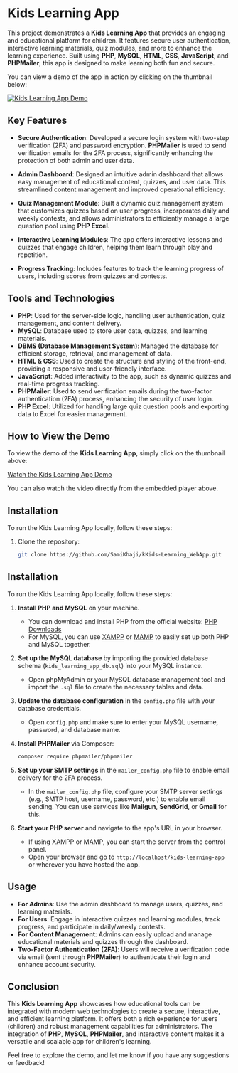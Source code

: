# Kids Learning App

This project demonstrates a **Kids Learning App** that provides an engaging and educational platform for children. It features secure user authentication, interactive learning materials, quiz modules, and more to enhance the learning experience. Built using **PHP**, **MySQL**, **HTML**, **CSS**, **JavaScript**, and **PHPMailer**, this app is designed to make learning both fun and secure.

You can view a demo of the app in action by clicking on the thumbnail below:

[![Kids Learning App Demo](![image](https://github.com/user-attachments/assets/831da402-2e80-452a-b217-e62c7329eed9)
)](https://www.dropbox.com/scl/fi/7hzyput3i3oe8207xqhib/Kids_Learning_App_Demo-Made-with-Clipchamp_1735755338412.mp4?rlkey=8yvedijmpieuwuxdyij9ubqom&st=58b7ci6i&dl=0)

## Key Features

- **Secure Authentication**: Developed a secure login system with two-step verification (2FA) and password encryption. **PHPMailer** is used to send verification emails for the 2FA process, significantly enhancing the protection of both admin and user data.
  
- **Admin Dashboard**: Designed an intuitive admin dashboard that allows easy management of educational content, quizzes, and user data. This streamlined content management and improved operational efficiency.
  
- **Quiz Management Module**: Built a dynamic quiz management system that customizes quizzes based on user progress, incorporates daily and weekly contests, and allows administrators to efficiently manage a large question pool using **PHP Excel**.
  
- **Interactive Learning Modules**: The app offers interactive lessons and quizzes that engage children, helping them learn through play and repetition.
  
- **Progress Tracking**: Includes features to track the learning progress of users, including scores from quizzes and contests.

## Tools and Technologies

- **PHP**: Used for the server-side logic, handling user authentication, quiz management, and content delivery.
- **MySQL**: Database used to store user data, quizzes, and learning materials.
- **DBMS (Database Management System)**: Managed the database for efficient storage, retrieval, and management of data.
- **HTML & CSS**: Used to create the structure and styling of the front-end, providing a responsive and user-friendly interface.
- **JavaScript**: Added interactivity to the app, such as dynamic quizzes and real-time progress tracking.
- **PHPMailer**: Used to send verification emails during the two-factor authentication (2FA) process, enhancing the security of user login.
- **PHP Excel**: Utilized for handling large quiz question pools and exporting data to Excel for easier management.

## How to View the Demo

To view the demo of the **Kids Learning App**, simply click on the thumbnail above:

[Watch the Kids Learning App Demo](https://www.dropbox.com/scl/fi/7hzyput3i3oe8207xqhib/Kids_Learning_App_Demo-Made-with-Clipchamp_1735755338412.mp4?rlkey=8yvedijmpieuwuxdyij9ubqom&st=58b7ci6i&dl=0)

You can also watch the video directly from the embedded player above.

## Installation

To run the Kids Learning App locally, follow these steps:

1. Clone the repository:
   ```bash
   git clone https://github.com/SamiKhaji/kKids-Learning_WebApp.git
## Installation

To run the Kids Learning App locally, follow these steps:

1. **Install PHP and MySQL** on your machine.
    - You can download and install PHP from the official website: [PHP Downloads](https://www.php.net/downloads.php)
    - For MySQL, you can use [XAMPP](https://www.apachefriends.org/index.html) or [MAMP](https://www.mamp.info/en/) to easily set up both PHP and MySQL together.

2. **Set up the MySQL database** by importing the provided database schema (`kids_learning_app_db.sql`) into your MySQL instance.
    - Open phpMyAdmin or your MySQL database management tool and import the `.sql` file to create the necessary tables and data.

3. **Update the database configuration** in the `config.php` file with your database credentials.
    - Open `config.php` and make sure to enter your MySQL username, password, and database name.

4. **Install PHPMailer** via Composer:
    ```bash
    composer require phpmailer/phpmailer
    ```

5. **Set up your SMTP settings** in the `mailer_config.php` file to enable email delivery for the 2FA process.
    - In the `mailer_config.php` file, configure your SMTP server settings (e.g., SMTP host, username, password, etc.) to enable email sending. You can use services like **Mailgun**, **SendGrid**, or **Gmail** for this.

6. **Start your PHP server** and navigate to the app's URL in your browser.
    - If using XAMPP or MAMP, you can start the server from the control panel.
    - Open your browser and go to `http://localhost/kids-learning-app` or wherever you have hosted the app.

## Usage

- **For Admins**: Use the admin dashboard to manage users, quizzes, and learning materials.
- **For Users**: Engage in interactive quizzes and learning modules, track progress, and participate in daily/weekly contests.
- **For Content Management**: Admins can easily upload and manage educational materials and quizzes through the dashboard.
- **Two-Factor Authentication (2FA)**: Users will receive a verification code via email (sent through **PHPMailer**) to authenticate their login and enhance account security.

## Conclusion

This **Kids Learning App** showcases how educational tools can be integrated with modern web technologies to create a secure, interactive, and efficient learning platform. It offers both a rich experience for users (children) and robust management capabilities for administrators. The integration of **PHP**, **MySQL**, **PHPMailer**, and interactive content makes it a versatile and scalable app for children's learning.

Feel free to explore the demo, and let me know if you have any suggestions or feedback!

